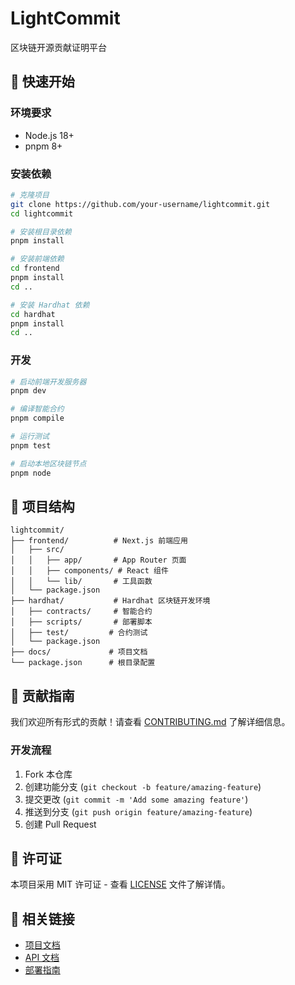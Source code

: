 # LightCommit

区块链开源贡献证明平台

## 🚀 快速开始

### 环境要求
- Node.js 18+
- pnpm 8+

### 安装依赖

```bash
# 克隆项目
git clone https://github.com/your-username/lightcommit.git
cd lightcommit

# 安装根目录依赖
pnpm install

# 安装前端依赖
cd frontend
pnpm install
cd ..

# 安装 Hardhat 依赖
cd hardhat
pnpm install
cd ..
```

### 开发

```bash
# 启动前端开发服务器
pnpm dev

# 编译智能合约
pnpm compile

# 运行测试
pnpm test

# 启动本地区块链节点
pnpm node
```

## 📁 项目结构

```
lightcommit/
├── frontend/          # Next.js 前端应用
│   ├── src/
│   │   ├── app/       # App Router 页面
│   │   ├── components/ # React 组件
│   │   └── lib/       # 工具函数
│   └── package.json
├── hardhat/           # Hardhat 区块链开发环境
│   ├── contracts/     # 智能合约
│   ├── scripts/       # 部署脚本
│   ├── test/         # 合约测试
│   └── package.json
├── docs/             # 项目文档
└── package.json      # 根目录配置
```

## 🤝 贡献指南

我们欢迎所有形式的贡献！请查看 [CONTRIBUTING.md](./CONTRIBUTING.md) 了解详细信息。

### 开发流程
1. Fork 本仓库
2. 创建功能分支 (`git checkout -b feature/amazing-feature`)
3. 提交更改 (`git commit -m 'Add some amazing feature'`)
4. 推送到分支 (`git push origin feature/amazing-feature`)
5. 创建 Pull Request

## 📄 许可证

本项目采用 MIT 许可证 - 查看 [LICENSE](LICENSE) 文件了解详情。

## 🔗 相关链接

- [项目文档](./docs/)
- [API 文档](./docs/api.md)
- [部署指南](./docs/deployment.md)
